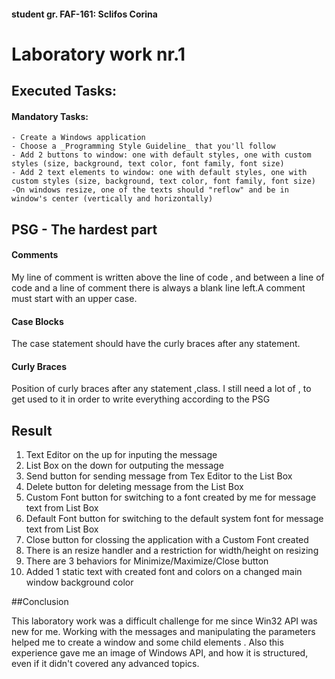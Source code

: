 #### student gr. FAF-161: Sclifos Corina

# Laboratory work nr.1

## Executed Tasks:
 #### Mandatory Tasks:
    - Create a Windows application
    - Choose a _Programming Style Guideline_ that you'll follow
    - Add 2 buttons to window: one with default styles, one with custom styles (size, background, text color, font family, font size)
    - Add 2 text elements to window: one with default styles, one with custom styles (size, background, text color, font family, font size)
    -On windows resize, one of the texts should "reflow" and be in window's center (vertically and horizontally)
  
## PSG - The hardest part

#### Comments
My line of comment is written above the line of code , and between a line of code and a line of comment there is always a blank line left.A comment must start with an upper case.

#### Case Blocks

The case statement should have the curly braces after any statement.

#### Curly Braces

Position of curly braces after any statement ,class.
I still need a lot of , to get used to it in order to write everything according to the PSG

## Result

1. Text Editor on the up for inputing the message
2. List Box on the down for outputing the message
3. Send button for sending message from Tex Editor to the List Box
4. Delete button for deleting message from the List Box
5. Custom Font button for switching to a font created by me for message text from List Box
6. Default Font button for switching to the default system font for message text from List Box
7. Close button for clossing the application with a Custom Font created
8. There is an resize handler and a restriction for width/height on resizing 
9. There are 3 behaviors for Minimize/Maximize/Close button
10. Added 1 static text with created font and colors on a changed main window background color

##Conclusion

This laboratory work was a difficult challenge for me since  Win32 API was new for me. Working with the messages and manipulating the parameters helped me to create a window and some child elements . Also this experience gave me an image of Windows API, and how it is structured, even if it didn't covered any advanced topics.
